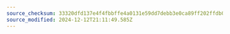 ```yaml
---
source_checksum: 33320dfd137e4f4fbbffe4a0131e59dd7debb3e0ca89ff202ffdb000966ebbaa
source_modified: 2024-12-12T21:11:49.585Z
---
```


